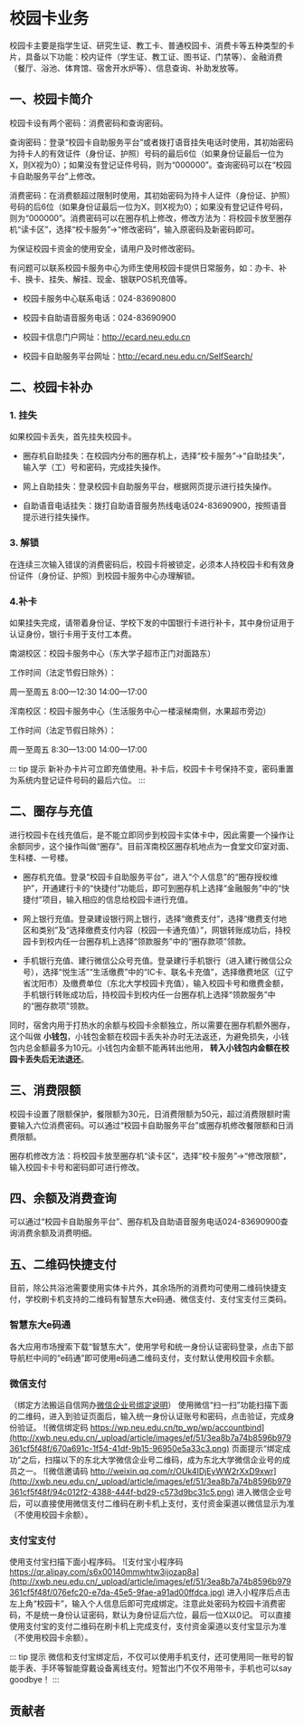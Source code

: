 # 校园卡业务 <Badge type="tip" text="2024年3月19日" />

校园卡主要是指学生证、研究生证、教工卡、普通校园卡、消费卡等五种类型的卡片，具备以下功能：校内证件（学生证、教工证、图书证、门禁等）、金融消费（餐厅、浴池、体育馆、宿舍开水炉等）、信息查询、补助发放等。

## 一、校园卡简介

校园卡设有两个密码：消费密码和查询密码。

查询密码：登录“校园卡自助服务平台”或者拨打语音挂失电话时使用，其初始密码为持卡人的有效证件（身份证、护照）号码的最后6位（如果身份证最后一位为X，则X视为0）；如果没有登记证件号码，则为“000000”。查询密码可以在“校园卡自助服务平台”上修改。

消费密码：在消费额超过限制时使用，其初始密码为持卡人证件（身份证、护照）号码的后6位（如果身份证最后一位为X，则X视为0）；如果没有登记证件号码，则为“000000”。消费密码可以在圈存机上修改，修改方法为：将校园卡放至圈存机“读卡区”，选择“校卡服务”->“修改密码”，输入原密码及新密码即可。

为保证校园卡资金的使用安全，请用户及时修改密码。


有问题可以联系校园卡服务中心为师生使用校园卡提供日常服务，如：办卡、补卡、换卡、挂失、解挂、现金、银联POS机充值等。

 - 校园卡服务中心联系电话：024-83690800

 - 校园卡自助语音服务电话：024-83690900

 - 校园卡信息门户网址：http://ecard.neu.edu.cn

 - 校园卡自助服务平台网址：http://ecard.neu.edu.cn/SelfSearch/



## 二、校园卡补办

### 1. 挂失
如果校园卡丢失，首先挂失校园卡。

 - 圈存机自助挂失：在校园内分布的圈存机上，选择“校卡服务”->“自助挂失”，输入学（工）号和密码，完成挂失操作。

 - 网上自助挂失：登录校园卡自助服务平台，根据网页提示进行挂失操作。

 - 自助语音电话挂失：拨打自助语音服务热线电话024-83690900，按照语音提示进行挂失操作。

### 3. 解锁
在连续三次输入错误的消费密码后，校园卡将被锁定，必须本人持校园卡和有效身份证件（身份证、护照）到校园卡服务中心办理解锁。

### 4.补卡
如果挂失完成，请带着身份证、学校下发的中国银行卡进行补卡，其中身份证用于认证身份，银行卡用于支付工本费。

南湖校区：校园卡服务中心（东大学子超市正门对面路东）

工作时间（法定节假日除外）：

周一至周五  8:00—12:30  14:00—17:00

浑南校区：校园卡服务中心（生活服务中心一楼滚梯南侧，水果超市旁边）

工作时间（法定节假日除外）：

周一至周五  8:30—13:00  14:00—17:00

::: tip 提示
新补办卡片可立即充值使用。补卡后，校园卡卡号保持不变，密码重置为系统内登记证件号码的最后六位。
:::

## 二、圈存与充值
进行校园卡在线充值后，是不能立即同步到校园卡实体卡中，因此需要一个操作让余额同步，这个操作叫做“圈存”。目前浑南校区圈存机地点为一食堂文印室对面、生科楼、一号楼。
 - 圈存机充值。登录“校园卡自助服务平台”，进入“个人信息”的“圈存授权维护”，开通建行卡的“快捷付”功能后，即可到圈存机上选择“金融服务”中的“快捷付”项目，输入相应的信息给校园卡进行充值。

 - 网上银行充值。登录建设银行网上银行，选择“缴费支付”，选择“缴费支付地区和类别”及“选择缴费支付内容（校园一卡通充值）”，网银转账成功后，持校园卡到校内任一台圈存机上选择“领款服务”中的“圈存款项”领款。

 - 手机银行充值、建行微信公众号充值。登录建行手机银行（进入建行微信公众号），选择“悦生活”“生活缴费”中的“IC卡、联名卡充值”，选择缴费地区（辽宁省沈阳市）及缴费单位（东北大学校园卡充值），输入校园卡号和缴费金额，手机银行转账成功后，持校园卡到校内任一台圈存机上选择“领款服务”中的“圈存款项”领款。

同时，宿舍内用于打热水的余额与校园卡余额独立，所以需要在圈存机额外圈存，这个叫做 **小钱包**，小钱包金额在校园卡丢失补办时无法返还，为避免损失，小钱包内总金额最多为10元。小钱包内金额不能再转出他用， **转入小钱包内金额在校园卡丢失后无法退还**。

## 三、消费限额
校园卡设置了限额保护，餐限额为30元，日消费限额为50元，超过消费限额时需要输入六位消费密码。可以通过“校园卡自助服务平台”或圈存机修改餐限额和日消费限额。

圈存机修改方法：将校园卡放至圈存机“读卡区”，选择“校卡服务”->“修改限额”，输入校园卡卡号和密码即可进行修改。

## 四、余额及消费查询
可以通过“校园卡自助服务平台”、圈存机及自助语音服务电话024-83690900查询消费余额及消费明细。

## 五、二维码快捷支付
目前，除公共浴池需要使用实体卡片外，其余场所的消费均可使用二维码快捷支付，学校刷卡机支持的二维码有智慧东大e码通、微信支付、支付宝支付三类码。

### 智慧东大e码通
各大应用市场搜索下载“智慧东大”，使用学号和统一身份认证密码登录，点击下部导航栏中间的“e码通”即可使用e码通二维码支付，支付默认使用校园卡余额。

### 微信支付
（绑定方法搬运自信网办[微信企业号绑定说明](https://pass.neu.edu.cn/portal/wechat/help/wechat-help.html)）
使用微信“扫一扫”功能扫描下面的二维码，进入到验证页面后，输入统一身份认证账号和密码，点击验证，完成身份验证。
![微信绑定码 https://wp.neu.edu.cn/tp_wp/wp/accountbind](http://xwb.neu.edu.cn/_upload/article/images/ef/51/3ea8b7a74b8596b979361cf5f48f/670a691c-1f54-41df-9b15-96950e5a33c3.png)
页面提示“绑定成功”之后，扫描以下的东北大学微信企业号二维码，成为东北大学微信企业号的成员之一。
![微信邀请码 http://weixin.qq.com/r/OUk4IDjEyWW2rXxD9xwr](http://xwb.neu.edu.cn/_upload/article/images/ef/51/3ea8b7a74b8596b979361cf5f48f/94c012f2-4388-444f-bd29-c573d9bc31c5.png)
进入微信企业号后，可以直接使用微信支付二维码在刷卡机上支付，支付资金渠道以微信显示为准（不使用校园卡余额）。

### 支付宝支付
使用支付宝扫描下面小程序码。
![支付宝小程序码 https://qr.alipay.com/s6x00140mmwhtw3ijozap8a](http://xwb.neu.edu.cn/_upload/article/images/ef/51/3ea8b7a74b8596b979361cf5f48f/076efc20-e7da-45e5-9fae-a91ad00ffdca.jpg)
进入小程序后点击左上角“校园卡”，输入个人信息后即可完成绑定。注意此处密码为校园卡消费密码，不是统一身份认证密码，默认为身份证后六位，最后一位X以0记。
可以直接使用支付宝的支付二维码在刷卡机上完成支付，支付资金渠道以支付宝显示为准（不使用校园卡余额）。

::: tip 提示
微信和支付宝绑定后，不仅可以使用手机支付，还可使用同一账号的智能手表、手环等智能穿戴设备离线支付。短暂出门不仅不用带卡，手机也可以say goodbye！
:::

## 贡献者
<VPTeamMembers size="small" :members="members" />


<script setup>
import { VPTeamMembers } from 'vitepress/theme'

const members = [
   {
    avatar: '/suli.jpg',
    name: '苏璃',
    title: '本页内容贡献者',
    // links: [
    //   { icon: 'github', link: 'https://github.com/yyx990803' },
    //   { icon: 'twitter', link: 'https://twitter.com/youyuxi' }
    // ]
  },
  {
    avatar: 'https://avatars.githubusercontent.com/u/73032687',
    name: 'Techy-Wu',
    title: '本页内容贡献者',
    // links: [
    //   { icon: 'github', link: 'https://github.com/Techy-Wu' }
    // ]
  },
]
</script>
